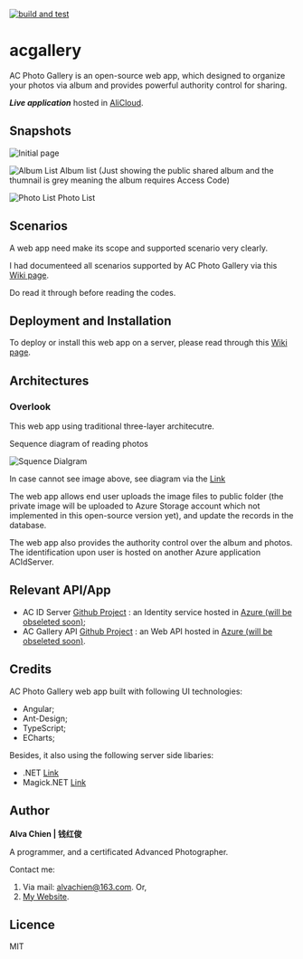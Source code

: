 [![build and test](https://github.com/alvachien/acgallery/actions/workflows/build-test.yml/badge.svg)](https://github.com/alvachien/acgallery/actions/workflows/build-test.yml)


# acgallery
AC Photo Gallery is an open-source web app, which designed to organize your photos via album and provides powerful authority control for sharing.

***Live application***  hosted in [AliCloud](http://www.alvachien.com/gallery).

## Snapshots
![Initial page](https://github.com/alvachien/acgallery/blob/master/docs/images/indexpage.JPG)


![Album List](https://github.com/alvachien/acgallery/blob/master/docs/images/AlbumPage.JPG)
Album list (Just showing the public shared album and the thumnail is grey meaning the album requires Access Code)


![Photo List](https://github.com/alvachien/acgallery/blob/master/docs/images/PhotoListPage.JPG)
Photo List


## Scenarios
A web app need make its scope and supported scenario very clearly.

I had documenteed all scenarios supported by AC Photo Gallery via this [Wiki page](https://github.com/alvachien/acgallery/wiki/Scenarios-Definition).

Do read it through before reading the codes.


## Deployment and Installation
To deploy or install this web app on a server, please read through this [Wiki page](https://github.com/alvachien/acgallery/wiki/Installation-and-Deployment).


## Architectures

### Overlook
This web app using traditional three-layer architecutre.

Sequence diagram of reading photos
 
![Squence Dialgram](https://github.com/alvachien/acgallery/blob/master/SequenceDrm.PNG)

In case cannot see image above, see diagram via the [Link](http://blog.csdn.net/alvachien/article/details/52430970)

The web app allows end user uploads the image files to public folder (the private image will be uploaded to Azure Storage account which not implemented in this open-source version yet), and update the records in the database.

The web app also provides the authority control over the album and photos. The identification upon user is hosted on another Azure application ACIdServer.


## Relevant API/App
- AC ID Server [Github Project](https://github.com/alvachien/acidserver) : an Identity service hosted in [Azure (will be obseleted soon)](http://acidserver.azurewebsites.net);
- AC Gallery API [Github Project](https://github.com/alvachien/acgalleryapi) : an Web API hosted in [Azure (will be obseleted soon)](http://acgalleryapi.azurewebsites.net).


## Credits
AC Photo Gallery web app built with following UI technologies:
- Angular;
- Ant-Design;
- TypeScript;
- ECharts;


Besides, it also using the following server side libaries:
- .NET [Link](https://dot.net)
- Magick.NET [Link](https://www.imagemagick.org/)


## Author
**Alva Chien | 钱红俊**

A programmer, and a certificated Advanced Photographer.  
 
Contact me:

1. Via mail: alvachien@163.com. Or,
2. [My Website](http://www.alvachien.com).

## Licence
MIT
